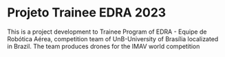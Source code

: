 # Projeto Trainee EDRA 2023
 This is a project development to Trainee Program of EDRA - Equipe de Robótica Aérea, competition team of UnB-University of Brasília localizated in Brazil. The team produces drones for the IMAV world competition
